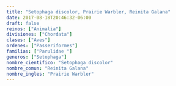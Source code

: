 ```yaml
---
title: "Setophaga discolor, Prairie Warbler, Reinita Galana"
date: 2017-08-18T20:46:32-06:00
draft: false
reinos: ["Animalia"]
divisiones: ["Chordata"]
clases: ["Aves"]
ordenes: ["Passeriformes"]
familias: ["Parulidae "]
generos: ["Setophaga"]
nombre_cientifico: "Setophaga discolor"
nombre_comun: "Reinita Galana"
nombre_ingles: "Prairie Warbler"
---
```

